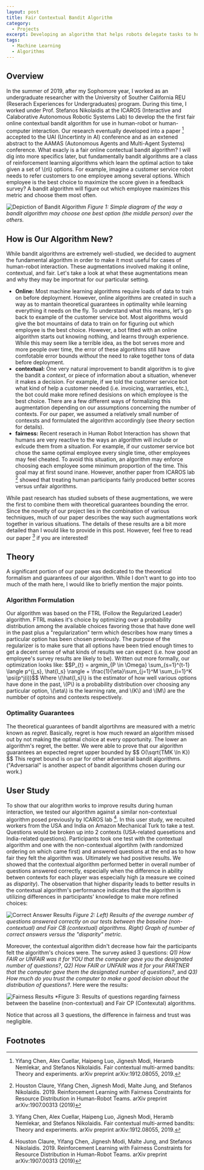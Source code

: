 ```yaml
---
layout: post
title: Fair Contextual Bandit Algorithm
category:
  - Projects
excerpt: Developing an algorithm that helps robots delegate tasks to humans.<br><br>
tags:
  - Machine Learning
  - Algorithms
---
```


## Overview
In the summer of 2019, after my Sophomore year, I worked as an undergraduate researcher with the University of Souther California REU (Reserach Experiences for Undergraduates) program.  During this time, I worked under Prof. Stefanos Nikolaidis at the ICAROS (Interactive and Calaborative Autonomous Robotic Systems Lab) to develop the the first fair online contextual bandit algorithm for use in human-robot or human-computer interaction.  Our research eventually developed into a paper [^1] accepted to the UAI (Uncertinty in AI) conference and as an extened abstract to the AAMAS (Autonomous Agents and Multi-Agent Systems) conference.  What exacly is a fair online contectual bandit algorithm? I will dig into more specifics later, but fundamentally bandit algorithms are a class of reinforcement learning algorithms which learn the optimal action to take given a set of \\(n\\) options.  For example, imagine a customer service robot needs to refer customers to one employee among several options.  Which employee is the best choice to maximize the score given in a feedback survey?  A bandit algorithm will figure out which employee maximizes this metric and choose them most often.  

![Depiction of Bandit Algorithm](/assets/img/Fair-Bandit/Bandit_Algorithm_Depiction.JPG)
*Figure 1: Simple diagram of the way a bandit algorithm may choose one best option (the middle person) over the others.*

## How is Our Algorithm New?
While bandit algorithms are extremely well-studied, we decided to augment the fundamental algorithm in order to make it most useful for cases of human-robot interaction.  These augmentations involved making it online, contextual, and fair.  Let's take a look at what these augmentations mean and why they may be importnat for our particular setting.  

* **Online:** Most machine learning algorithms require loads of data to train on before deployment.  However, online algorithms are created in such a way as to mantain theoretical guarantees in optimality while learning everything it needs on the fly.  To understand what this means, let's go back to example of the customer service bot.  Most algorithms would give the bot mountains of data to train on for figuring out which employee is the best choice.  However, a bot fitted with an online algorithm starts out knowing nothing, and learns through experience.  While this may seem like a terrible idea, as the bot serves more and more people over time, the error of these algortihms still have comfotable error bounds *without* the need to rake together tons of data before deployment.  
* **contextual:** One very natural improvement to bandit algorithm is to give the bandit a *context*, or piece of information about a situation, whenever it makes a decision. For example, if we told the customer service bot what kind of help a customer needed (i.e. invoicing, warranties, etc.), the bot could make more refined desisions on which employee is the best choice.  There are a few different ways of formalizing this augmentation depending on our assumptions concerning the number of contexts.  For our paper, we assumed a relatively small number of contexsts and formulated the algorithm accordingly (see *theory* section for details).  
* **fairness:** Recent reserach in Human Robot Interaction has shown that humans are very reactive to the ways an algorithm will include or exlcude them from a situation.  For example, if our customer service bot chose the same optimal employee every single time, other employees may feel cheated.  To avoid this situation, an algorithm may enforce choosing each employee some minimum proportion of the time.  This goal may at first sound inane.  However, another paper from ICAROS lab [^2] showed that treating human participants fairly produced better scores versus unfair algorithms. 

While past research has studied subsets of these augmentations, we were the first to combine them with theoretical guarantees bounding the error.  Since the novelty of our project lies in the combination of various techniques, much of our paper describes the way such augmentations work together in various situations.  The details of these results are a bit more detailed than I would like to provide in this post.  However, feel free to read our paper [^1] if you are interested! 

## Theory

A significant portion of our paper was dedicated to the theoretical formalism and guarantees of our algorithm.  While I don't want to go into too much of the math here, I would like to briefly mention the major points.  

### Algorithm Formulation
Our algorithm was based on the FTRL (Follow the Regularized Leader) algorithm.  FTRL makes it's choice by optimizing over a probability distribution among the available choices favoring those that have done well in the past plus a "regularization" term which describes how many times a particular option has been chosen previously.  The purpose of the regularizer is to make sure that all options have been tried enough times to get a decent sense of what kinds of results we can expect (i.e. how good an employee's survey results are likely to be).  Written out more formally, our optimization looks like: 
\$\$P_{t} = argmin_{P \in \Omega} \sum_{s=1}^{t-1} \langle p^{j_s}, \hat{l_s} \rangle + \frac{1}{\eta}\sum_{j=1}^M \sum_{i=1}^K \psi(p^j(i))\$\$
Where  \\(\hat{l_s}\\) is the estimator of how well various options have done in the past, \\(P\\) is a probability distribution over choosing any particular option, \\(\eta\\) is the learning rate, and \\(K\\) and \\(M\\) are the numbber of optoins and contexts respectively.  

### Optimality Guarantees

The theoretical guarantees of bandit algortihms are measured with a metric known as *regret*.  Basically, regret is how much reward an algorithm missed out by not making the optimal choice at every opportunity.  The lower an algorithm's regret, the better.  We were able to prove that our algorithm guarantees an expected regret upper bounded by \$\$ O(\sqrt{TMK \ln K}) \$\$
This regret bound is on par for other adversarial bandit algorithms. ("Adversarial" is another aspect of bandit algorithms chosen during our work.)

## User Study
To show that our alogrithm works to improve results during human interaction, we tested our algorithm against a similar non-contextual algorithm posed previously by ICAROS lab [^2].  In this user study, we recuited workers from the USA and India on Amazon Mechanical Turk to take a test.  Questions would be broken up into 2 contexts (USA-related quesetions and India-related questions).  Participants took one test with the contextual algorithm and one with the non-contextual algortihm (with randomized ordering on which came first) and answered questions at the end as to how fair they felt the algorithm was.  Ultimately we had positive results.  We showed that the contextual algorithm performed better in overall number of questions answered correctly, especially when the difference in ability betwen contexts for each player was especially high (a measure we coined as *disparity*).  The observation that higher disparity leads to better results in the contextual algorithm's performance indicates that the algorithm is utilizing differences in participants' knowledge to make more refined choices: 

![Correct Answer Results](/assets/img/Fair-Bandit/Correct_Answer_Results.JPG)
*Figure 2: Left) Results of the average number of questions answered correctly on our tests between the baseline (non-contextual) and Fair CB (contextual) algorithms. Right) Graph of number of correct answers versus the "disparity" metric.*

Moreover, the contextual algorithm didn't decrease how fair the participants felt the algorithm's choices were.  The survey asked 3 questions: *Q1) How FAIR or UNFAIR was it for YOU that the computer gave you the designated number of questions?*, *Q2) How FAIR or UNFAIR was it for your PARTNER that the computer gave them the designated number of questions?*, and *Q3) How much do you trust the computer to make a good decision about the distribution of questions?*.  Here were the results: 

![Fairness Results](/assets/img/Fair-Bandit/Fairness_Results.JPG)
*Figure 3: Results of questions regarding fairness between the baseline (non-contextual) and Fair CP (Contexutal) algorithms.

Notice that across all 3 questions, the difference in fairness and trust was negligible.  

## Footnotes
[^1]: Yifang Chen, Alex Cuellar, Haipeng Luo, Jignesh Modi, Heramb Nemlekar, and Stefanos Nikolaidis. Fair contextual multi-armed bandits: Theory and experiments. arXiv preprint arXiv:1912.08055, 2019.

[^2]: Houston Claure, Yifang Chen, Jignesh Modi, Malte Jung, and Stefanos Nikolaidis. 2019. Reinforcement Learning with Fairness Constraints for Resource Distribution in Human-Robot Teams. arXiv preprint arXiv:1907.00313 (2019)
